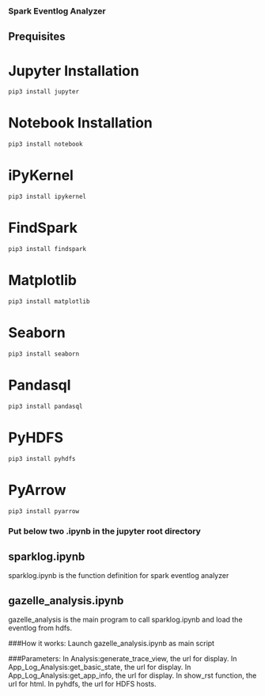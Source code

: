 ### Spark Eventlog Analyzer
## Prequisites

# Jupyter Installation
```
pip3 install jupyter
```

# Notebook Installation
```
pip3 install notebook
```

# iPyKernel
```
pip3 install ipykernel
```
# FindSpark
```
pip3 install findspark
```

# Matplotlib
```
pip3 install matplotlib
```

# Seaborn
```
pip3 install seaborn
```

# Pandasql
```
pip3 install pandasql
```

# PyHDFS
```
pip3 install pyhdfs
```

# PyArrow
```
pip3 install pyarrow
```

### Put below two .ipynb in the jupyter root directory
## sparklog.ipynb
sparklog.ipynb is the function definition for spark eventlog analyzer

## gazelle_analysis.ipynb
gazelle_analysis is the main program to call sparklog.ipynb and load the eventlog from hdfs.

###How it works:
Launch gazelle_analysis.ipynb as main script

###Parameters:
In Analysis:generate_trace_view, the url for display.
In App_Log_Analysis:get_basic_state, the url for display.
In App_Log_Analysis:get_app_info, the url for display.
In show_rst function, the url for html.
In pyhdfs, the url for HDFS hosts.

